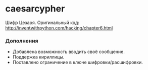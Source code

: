 # caesarcypher
Шифр Цезаря. Оригинальный код: http://inventwithpython.com/hacking/chapter6.html
### Дополнения
- Добавлена возможность вводить своё сообщение.
- Поддержка кириллицы.
- Поставлено ограничение в ключе шифровки/расшифровки.
